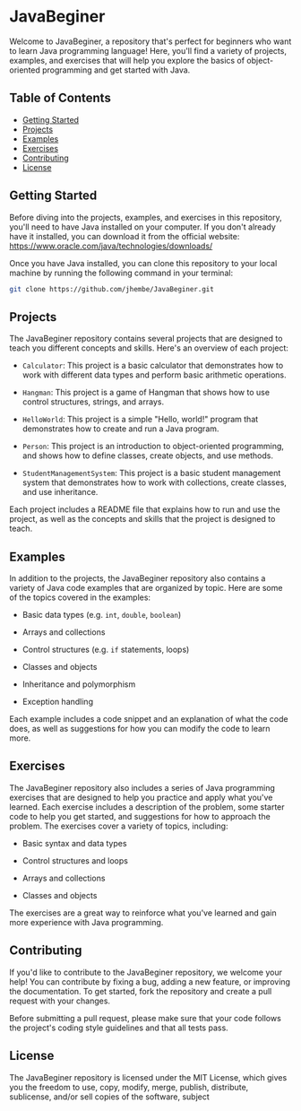 # JavaBeginer

Welcome to JavaBeginer, a repository that's perfect for beginners who want to learn Java programming language! Here, you'll find a variety of projects, examples, and exercises that will help you explore the basics of object-oriented programming and get started with Java.

## Table of Contents

- [Getting Started](#getting-started)
- [Projects](#projects)
- [Examples](#examples)
- [Exercises](#exercises)
- [Contributing](#contributing)
- [License](#license)

## Getting Started

Before diving into the projects, examples, and exercises in this repository, you'll need to have Java installed on your computer. If you don't already have it installed, you can download it from the official website: https://www.oracle.com/java/technologies/downloads/

Once you have Java installed, you can clone this repository to your local machine by running the following command in your terminal:

```bash
git clone https://github.com/jhembe/JavaBeginer.git
```

## Projects

The JavaBeginer repository contains several projects that are designed to teach you different concepts and skills. Here's an overview of each project:

- `Calculator`: This project is a basic calculator that demonstrates how to work with different data types and perform basic arithmetic operations.

- `Hangman`: This project is a game of Hangman that shows how to use control structures, strings, and arrays.

- `HelloWorld`: This project is a simple "Hello, world!" program that demonstrates how to create and run a Java program.

- `Person`: This project is an introduction to object-oriented programming, and shows how to define classes, create objects, and use methods.

- `StudentManagementSystem`: This project is a basic student management system that demonstrates how to work with collections, create classes, and use inheritance.

Each project includes a README file that explains how to run and use the project, as well as the concepts and skills that the project is designed to teach.

## Examples

In addition to the projects, the JavaBeginer repository also contains a variety of Java code examples that are organized by topic. Here are some of the topics covered in the examples:

- Basic data types (e.g. `int`, `double`, `boolean`)

- Arrays and collections

- Control structures (e.g. `if` statements, loops)

- Classes and objects

- Inheritance and polymorphism

- Exception handling

Each example includes a code snippet and an explanation of what the code does, as well as suggestions for how you can modify the code to learn more.

## Exercises

The JavaBeginer repository also includes a series of Java programming exercises that are designed to help you practice and apply what you've learned. Each exercise includes a description of the problem, some starter code to help you get started, and suggestions for how to approach the problem. The exercises cover a variety of topics, including:

- Basic syntax and data types

- Control structures and loops

- Arrays and collections

- Classes and objects

The exercises are a great way to reinforce what you've learned and gain more experience with Java programming.

## Contributing

If you'd like to contribute to the JavaBeginer repository, we welcome your help! You can contribute by fixing a bug, adding a new feature, or improving the documentation. To get started, fork the repository and create a pull request with your changes.

Before submitting a pull request, please make sure that your code follows the project's coding style guidelines and that all tests pass.

## License

The JavaBeginer repository is licensed under the MIT License, which gives you the freedom to use, copy, modify, merge, publish, distribute, sublicense, and/or sell copies of the software, subject
